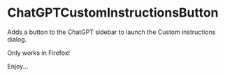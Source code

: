 # ChatGPTCustomInstructionsButton

Adds a button to the ChatGPT sidebar to launch the Custom instructions dialog.

Only works in Firefox!

Enjoy...
